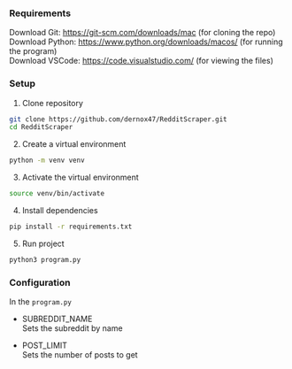 ### Requirements

Download Git: https://git-scm.com/downloads/mac (for cloning the repo)     
Download Python: https://www.python.org/downloads/macos/ (for running the program)    
Download VSCode: https://code.visualstudio.com/ (for viewing the files)

### Setup

1. Clone repository
```bash
git clone https://github.com/dernox47/RedditScraper.git
cd RedditScraper
```

2. Create a virtual environment
```bash
python -m venv venv
```

3. Activate the virtual environment
```bash
source venv/bin/activate
```

4. Install dependencies
```bash
pip install -r requirements.txt
```

5. Run project
```bash
python3 program.py
```

### Configuration
In the `program.py`

- SUBREDDIT_NAME  
    Sets the subreddit by name

- POST_LIMIT  
    Sets the number of posts to get
